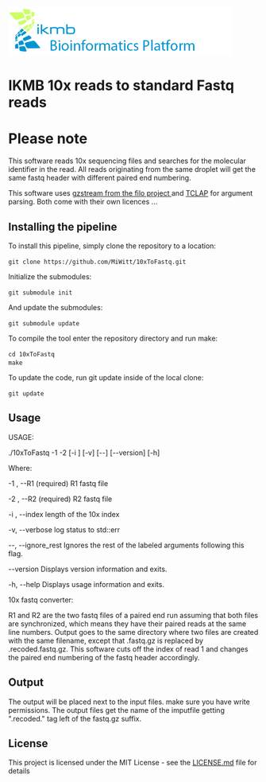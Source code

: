![](images/ikmb_bfx_logo.png)

# IKMB 10x reads to standard Fastq reads

# Please note

This software reads 10x sequencing files and searches for the molecular identifier in the read. All reads originating from the same droplet will get the same fastq header with different paired end numbering. 

This software uses [gzstream from the filo project ](https://github.com/arq5x/filo) and [TCLAP](https://github.com/eile/tclap) for argument parsing. Both come with their own licences ...

## Installing the pipeline

To install this pipeline, simply clone the repository to a location:

`git clone https://github.com/MiWitt/10xToFastq.git`

Initialize the submodules:

`git submodule init`

And update the submodules:

`git submodule update`

To compile the tool enter the repository directory and run make:

`cd 10xToFastq`
<br />
`make`

To update the code, run git update inside of the local clone:

`git update`

## Usage


USAGE: 

   ./10xToFastq  -1 <string> -2 <string> [-i <unsigned int>] [-v] [--]
                 [--version] [-h]

Where: 

   -1 <string>,  --R1 <string>
     (required)  R1 fastq file

   -2 <string>,  --R2 <string>
     (required)  R2 fastq file

   -i <unsigned int>,  --index <unsigned int>
     length of the 10x index

   -v,  --verbose
     log status to std::err

   --,  --ignore_rest
     Ignores the rest of the labeled arguments following this flag.

   --version
     Displays version information and exits.

   -h,  --help
     Displays usage information and exits.


   10x fastq converter:

   R1 and R2 are the two fastq files of a paired end run assuming that both
   files are synchronized, which means they have their paired reads at the
   same line numbers. Output goes to the same directory where two files are
   created with the same filename, except that .fastq.gz is replaced by
   .recoded.fastq.gz. This software cuts off the index of read 1 and
   changes the paired end numbering of the fastq header accordingly.

## Output

The output will be placed next to the input files. make sure you have write permissions. The output files get the name of the imputfile getting ".recoded." tag left of the fastq.gz suffix.

## License

This project is licensed under the MIT License - see the [LICENSE.md](LICENSE.md) file for details

